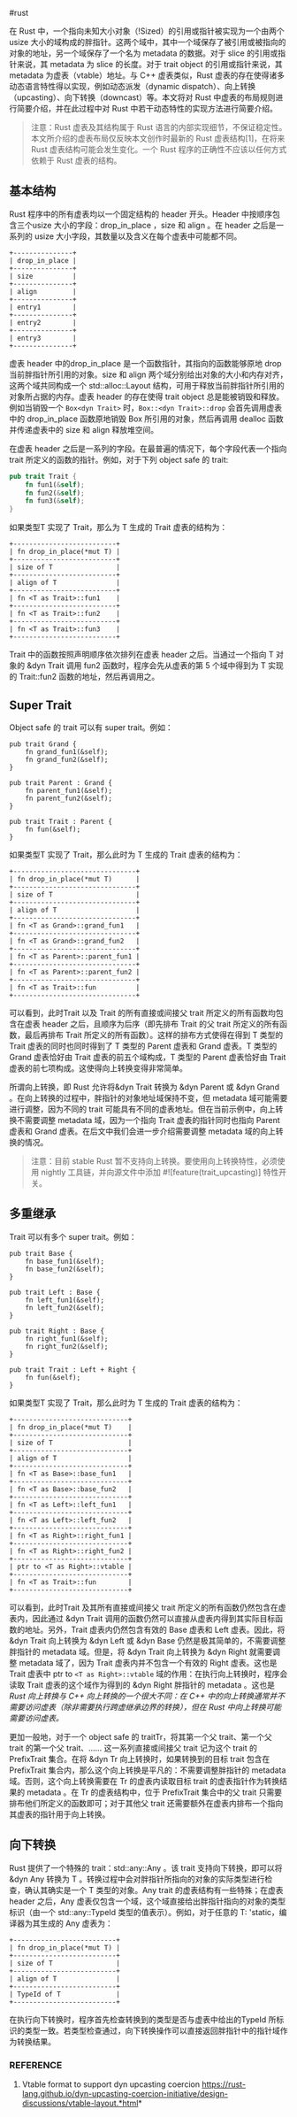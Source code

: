 #rust

在 Rust 中，一个指向未知大小对象（!Sized）的引用或指针被实现为一个由两个 usize 大小的域构成的胖指针。这两个域中，其中一个域保存了被引用或被指向的对象的地址，另一个域保存了一个名为 metadata 的数据。对于 slice 的引用或指针来说，其 metadata 为 slice 的长度。对于 trait object 的引用或指针来说，其 metadata 为虚表（vtable）地址。与 C++ 虚表类似，Rust 虚表的存在使得诸多动态语言特性得以实现，例如动态派发（dynamic dispatch）、向上转换（upcasting）、向下转换（downcast）等。本文将对 Rust 中虚表的布局规则进行简要介绍，并在此过程中对 Rust 中若干动态特性的实现方法进行简要介绍。

>注意：Rust 虚表及其结构属于 Rust 语言的内部实现细节，不保证稳定性。本文所介绍的虚表布局仅反映本文创作时最新的 Rust 虚表结构[1]，在将来 Rust 虚表结构可能会发生变化。一个 Rust 程序的正确性不应该以任何方式依赖于 Rust 虚表的结构。

## 基本结构

Rust 程序中的所有虚表均以一个固定结构的 header 开头。Header 中按顺序包含三个usize 大小的字段：drop_in_place ，size 和 align 。在 header 之后是一系列的 usize 大小字段，其数量以及含义在每个虚表中可能都不同。

```
+---------------+
| drop_in_place |
+---------------+
| size          |
+---------------+
| align         |
+---------------+
| entry1        |
+---------------+
| entry2        |
+---------------+
| entry3        |
+---------------+
```
虚表 header 中的drop_in_place 是一个函数指针，其指向的函数能够原地 drop 当前胖指针所引用的对象。size 和 align 两个域分别给出对象的大小和内存对齐，这两个域共同构成一个 std::alloc::Layout 结构，可用于释放当前胖指针所引用的对象所占据的内存。虚表 header 的存在使得 trait object 总是能被销毁和释放。例如当销毁一个 `Box<dyn Trait>` 时，`Box::<dyn Trait>::drop` 会首先调用虚表中的 drop_in_place 函数原地销毁 Box 所引用的对象，然后再调用 dealloc 函数并传递虚表中的 size 和 align 释放堆空间。

在虚表 header 之后是一系列的字段。在最普遍的情况下，每个字段代表一个指向 trait 所定义的函数的指针。例如，对于下列 object safe 的 trait:

```rust
pub trait Trait {
    fn fun1(&self);
    fn fun2(&self);
    fn fun3(&self);
}
```

如果类型T 实现了 Trait，那么为 T 生成的 Trait 虚表的结构为：

```
+--------------------------+
| fn drop_in_place(*mut T) |
+--------------------------+
| size of T                |
+--------------------------+
| align of T               |
+--------------------------+
| fn <T as Trait>::fun1    |
+--------------------------+
| fn <T as Trait>::fun2    |
+--------------------------+
| fn <T as Trait>::fun3    |
+--------------------------+
```

Trait 中的函数按照声明顺序依次排列在虚表 header 之后。当通过一个指向 T 对象的 &dyn Trait 调用 fun2 函数时，程序会先从虚表的第 5 个域中得到为 T 实现的 Trait::fun2 函数的地址，然后再调用之。

## Super Trait

Object safe 的 trait 可以有 super trait。例如：

```
pub trait Grand {
    fn grand_fun1(&self);
    fn grand_fun2(&self);
}

pub trait Parent : Grand {
    fn parent_fun1(&self);
    fn parent_fun2(&self);
}

pub trait Trait : Parent {
    fn fun(&self);
}
```

如果类型T 实现了 Trait，那么此时为 T 生成的 Trait 虚表的结构为：

```
+-------------------------------+
| fn drop_in_place(*mut T)      |
+-------------------------------+
| size of T                     |
+-------------------------------+
| align of T                    |
+-------------------------------+
| fn <T as Grand>::grand_fun1   |
+-------------------------------+
| fn <T as Grand>::grand_fun2   |
+-------------------------------+
| fn <T as Parent>::parent_fun1 |
+-------------------------------+
| fn <T as Parent>::parent_fun2 |
+-------------------------------+
| fn <T as Trait>::fun          |
+-------------------------------+
```

可以看到，此时Trait 以及 Trait 的所有直接或间接父 trait 所定义的所有函数均包含在虚表 header 之后，且顺序为后序（即先排布 Trait 的父 trait 所定义的所有函数，最后再排布 Trait 所定义的所有函数）。这样的排布方式使得在得到 T 类型的 Trait 虚表的同时也同时得到了 T 类型的 Parent 虚表和 Grand 虚表。T 类型的 Grand 虚表恰好由 Trait 虚表的前五个域构成，T 类型的 Parent 虚表恰好由 Trait 虚表的前七项构成。这使得向上转换变得非常简单。

所谓向上转换，即 Rust 允许将&dyn Trait 转换为 &dyn Parent 或 &dyn Grand 。在向上转换的过程中，胖指针的对象地址域保持不变，但 metadata 域可能需要进行调整，因为不同的 trait 可能具有不同的虚表地址。但在当前示例中，向上转换不需要调整 metadata 域，因为一个指向 Trait 虚表的指针同时也指向 Parent 虚表和 Grand 虚表。在后文中我们会进一步介绍需要调整 metadata 域的向上转换的情况。

> 注意：目前 stable Rust 暂不支持向上转换。要使用向上转换特性，必须使用 nightly 工具链，并向源文件中添加 #![feature(trait_upcasting)] 特性开关。

## 多重继承
Trait 可以有多个 super trait。例如：
```
pub trait Base {
    fn base_fun1(&self);
    fn base_fun2(&self);
}

pub trait Left : Base {
    fn left_fun1(&self);
    fn left_fun2(&self);
}

pub trait Right : Base {
    fn right_fun1(&self);
    fn right_fun2(&self);
}

pub trait Trait : Left + Right {
    fn fun(&self);
}
```

如果类型T 实现了 Trait，那么此时为 T 生成的 Trait 虚表的结构为：

```
+-----------------------------+
| fn drop_in_place(*mut T)    |
+-----------------------------+
| size of T                   |
+-----------------------------+
| align of T                  |
+-----------------------------+
| fn <T as Base>::base_fun1   |
+-----------------------------+
| fn <T as Base>::base_fun2   |
+-----------------------------+
| fn <T as Left>::left_fun1   |
+-----------------------------+
| fn <T as Left>::left_fun2   |
+-----------------------------+
| fn <T as Right>::right_fun1 |
+-----------------------------+
| fn <T as Right>::right_fun2 |
+-----------------------------+
| ptr to <T as Right>::vtable |
+-----------------------------+
| fn <T as Trait>::fun        |
+-----------------------------+
```

可以看到，此时Trait 及其所有直接或间接父 trait 所定义的所有函数仍然包含在虚表内，因此通过 &dyn Trait 调用的函数仍然可以直接从虚表内得到其实际目标函数的地址。另外，Trait 虚表内仍然包含有效的 Base 虚表和 Left 虚表。因此，将 &dyn Trait 向上转换为 &dyn Left 或 &dyn Base 仍然是极其简单的，不需要调整胖指针的 metadata 域。但是，将 &dyn Trait 向上转换为 &dyn Right 就需要调整 metadata 域了，因为 Trait 虚表内并不包含一个有效的 Right 虚表。这也是 Trait 虚表中 ptr to `<T as Right>::vtable` 域的作用：在执行向上转换时，程序会读取 Trait 虚表的这个域作为得到的 &dyn Right 胖指针的 metadata 。这也是 *Rust 向上转换与 C++ 向上转换的一个很大不同：在 C++ 中的向上转换通常并不需要访问虚表（除非需要执行跨虚继承边界的转换），但在 Rust 中向上转换可能需要访问虚表。*

更加一般地，对于一个 object safe 的 traitTr，将其第一个父 trait、第一个父 trait 的第一个父 trait、…… 这一系列直接或间接父 trait 记为这个 trait 的 PrefixTrait 集合。在将 &dyn Tr 向上转换时，如果转换到的目标 trait 包含在 PrefixTrait 集合内，那么这个向上转换是平凡的：不需要调整胖指针的 metadata 域。否则，这个向上转换需要在 Tr 的虚表内读取目标 trait 的虚表指针作为转换结果的 metadata 。在 Tr 的虚表结构中，位于 PrefixTrait 集合中的父 trait 只需要排布他们所定义的函数即可；对于其他父 trait 还需要额外在虚表内排布一个指向其虚表的指针用于向上转换。

## 向下转换
Rust 提供了一个特殊的 trait：std::any::Any 。该 trait 支持向下转换，即可以将 &dyn Any 转换为 T 。转换过程中会对胖指针所指向的对象的实际类型进行检查，确认其确实是一个 T 类型的对象。Any trait 的虚表结构有一些特殊；在虚表 header 之后，Any 虚表仅包含一个域，这个域直接给出胖指针指向的对象的类型标识（由一个 std::any::TypeId 类型的值表示）。例如，对于任意的 T: 'static，编译器为其生成的 Any 虚表为：

```
+--------------------------+
| fn drop_in_place(*mut T) |
+--------------------------+
| size of T                |
+--------------------------+
| align of T               |
+--------------------------+
| TypeId of T              |
+--------------------------+
```
在执行向下转换时，程序首先检查转换到的类型是否与虚表中给出的TypeId 所标识的类型一致。若类型检查通过，向下转换操作可以直接返回胖指针中的指针域作为转换结果。

### REFERENCE

1. Vtable format to support dyn upcasting coercion https://rust-lang.github.io/dyn-upcasting-coercion-initiative/design-discussions/vtable-layout.*html*